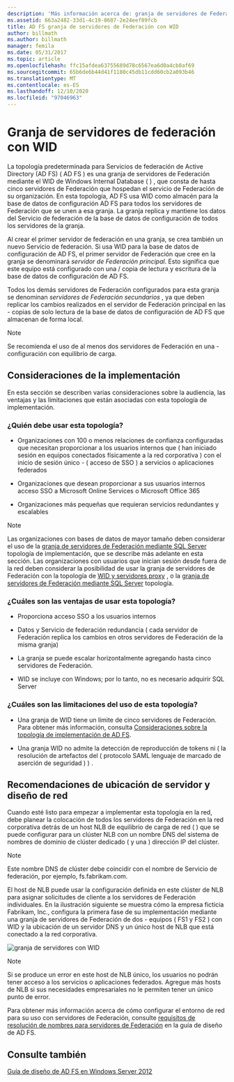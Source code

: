 ```yaml
---
description: 'Más información acerca de: granja de servidores de Federación con WID'
ms.assetid: 663a2482-33d1-4c19-8607-2e24eef89fcb
title: AD FS granja de servidores de Federación con WID
author: billmath
ms.author: billmath
manager: femila
ms.date: 05/31/2017
ms.topic: article
ms.openlocfilehash: ffc15afdea63755689d78c6567ea6d0a4cb8af69
ms.sourcegitcommit: 65b6de6b44d41f1180c45db11cdd60cb2a093b46
ms.translationtype: MT
ms.contentlocale: es-ES
ms.lasthandoff: 12/10/2020
ms.locfileid: "97046963"
---
```

# <a name="federation-server-farm-using-wid"></a>Granja de servidores de federación con WID

La topología predeterminada para Servicios de federación de Active Directory (AD FS) \( AD FS \) es una granja de servidores de Federación mediante el WID de Windows Internal Database \( \) , que consta de hasta cinco servidores de Federación que hospedan el servicio de Federación de su organización. En esta topología, AD FS usa WID como almacén para la base de datos de configuración AD FS para todos los servidores de Federación que se unen a esa granja. La granja replica y mantiene los datos del Servicio de federación de la base de datos de configuración de todos los servidores de la granja.

Al crear el primer servidor de federación en una granja, se crea también un nuevo Servicio de federación. Si usa WID para la base de datos de configuración de AD FS, el primer servidor de Federación que cree en la granja se denominará *servidor de Federación principal*. Esto significa que este equipo está configurado con una \/ copia de lectura y escritura de la base de datos de configuración de AD FS.

Todos los demás servidores de Federación configurados para esta granja se denominan *servidores de Federación secundarios* , ya que deben replicar los cambios realizados en el servidor de Federación principal en las \- copias de solo lectura de la base de datos de configuración de AD FS que almacenan de forma local.

> [!NOTE]
> Se recomienda el uso de al menos dos servidores de Federación en una \- configuración con equilibrio de carga.

## <a name="deployment-considerations"></a>Consideraciones de la implementación
En esta sección se describen varias consideraciones sobre la audiencia, las ventajas y las limitaciones que están asociadas con esta topología de implementación.

### <a name="who-should-use-this-topology"></a>¿Quién debe usar esta topología?

-   Organizaciones con 100 o menos relaciones de confianza configuradas que necesitan proporcionar a los usuarios internos que \( han iniciado sesión en equipos conectados físicamente a la red corporativa \) con el inicio de sesión único \- \( acceso de SSO \) a servicios o aplicaciones federados

-   Organizaciones que desean proporcionar a sus usuarios internos acceso SSO a Microsoft Online Services o Microsoft Office 365

-   Organizaciones más pequeñas que requieran servicios redundantes y escalables

> [!NOTE]
> Las organizaciones con bases de datos de mayor tamaño deben considerar el uso de la [granja de servidores de Federación mediante SQL Server](Federation-Server-Farm-Using-SQL-Server.md) topología de implementación, que se describe más adelante en esta sección. Las organizaciones con usuarios que inician sesión desde fuera de la red deben considerar la posibilidad de usar la granja de servidores de Federación con la topología de [WID y servidores proxy](Federation-Server-Farm-Using-WID-and-Proxies.md) , o la [granja de servidores de Federación mediante SQL Server](Federation-Server-Farm-Using-SQL-Server.md) topología.

### <a name="what-are-the-benefits-of-using-this-topology"></a>¿Cuáles son las ventajas de usar esta topología?

-   Proporciona acceso SSO a los usuarios internos

-   Datos y Servicio de federación redundancia \( cada servidor de Federación replica los cambios en otros servidores de Federación de la misma granja\)

-   La granja se puede escalar horizontalmente agregando hasta cinco servidores de Federación.

-   WID se incluye con Windows; por lo tanto, no es necesario adquirir SQL Server

### <a name="what-are-the-limitations-of-using-this-topology"></a>¿Cuáles son las limitaciones del uso de esta topología?

-   Una granja de WID tiene un límite de cinco servidores de Federación. Para obtener más información, consulta [Consideraciones sobre la topología de implementación de AD FS](AD-FS-Deployment-Topology-Considerations.md).

-   Una granja WID no admite la detección de reproducción de tokens ni \( la resolución de artefactos del \( protocolo SAML lenguaje de marcado de aserción de seguridad \) \) .

## <a name="server-placement-and-network-layout-recommendations"></a>Recomendaciones de ubicación de servidor y diseño de red
Cuando esté listo para empezar a implementar esta topología en la red, debe planear la colocación de todos los servidores de Federación en la red corporativa detrás de un host NLB de equilibrio de carga de red \( \) que se puede configurar para un clúster NLB con un nombre DNS del sistema de nombres de dominio de clúster dedicado \( y una \) dirección IP del clúster.

> [!NOTE]
> Este nombre DNS de clúster debe coincidir con el nombre de Servicio de federación, por ejemplo, fs.fabrikam.com.

El host de NLB puede usar la configuración definida en este clúster de NLB para asignar solicitudes de cliente a los servidores de Federación individuales. En la ilustración siguiente se muestra cómo la empresa ficticia Fabrikam, Inc., configura la primera fase de su implementación mediante una granja de servidores de Federación de dos \- equipos \( FS1 y FS2 \) con WID y la ubicación de un servidor DNS y un único host de NLB que está conectado a la red corporativa.

![granja de servidores con WID](media/FarmWID.gif)

> [!NOTE]
> Si se produce un error en este host de NLB único, los usuarios no podrán tener acceso a los servicios o aplicaciones federados. Agregue más hosts de NLB si sus necesidades empresariales no le permiten tener un único punto de error.

Para obtener más información acerca de cómo configurar el entorno de red para su uso con servidores de Federación, consulte [requisitos de resolución de nombres para servidores de Federación](Name-Resolution-Requirements-for-Federation-Servers.md) en la guía de diseño de AD FS.

## <a name="see-also"></a>Consulte también
[Guía de diseño de AD FS en Windows Server 2012](AD-FS-Design-Guide-in-Windows-Server-2012.md)
